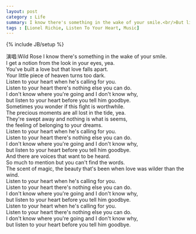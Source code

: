 ```yaml
---
layout: post
category : Life
summary: I know there's something in the wake of your smile.<br/>But listen to your heart.
tags : [Lionel Richie, Listen To Your Heart, Music]
---
```

{% include JB/setup %}


演唱:Wild Rose
I know there's something in the wake of your smile.<br/>
I get a notion from the look in your eyes, yea.<br/>
You've built a love but that love falls apart.<br/>
Your little piece of heaven turns too dark.<br/>
Listen to your heart when he's calling for you.<br/>
Listen to your heart there's nothing else you can do.<br/>
I don't know where you're going and I don't know why,<br/>
but listen to your heart before you tell him goodbye.<br/>
Sometimes you wonder if this fight is worthwhile.<br/>
The precious moments are all lost in the tide, yea.<br/>
They're swept away and nothing is what is seems,<br/>
the feeling of belonging to your dreams.<br/>
Listen to your heart when he's calling for you.<br/>
Listen to your heart there's nothing else you can do.<br/>
I don't know where you're going and I don't know why,<br/>
but listen to your heart before you tell him goodbye.<br/>
And there are voices that want to be heard.<br/>
So much to mention but you can't find the words.<br/>
The scent of magic, the beauty that's been when love was wilder than the wind.<br/>
Listen to your heart when he's calling for you.<br/>
Listen to your heart there's nothing else you can do.<br/>
I don't know where you're going and I don't know why,<br/>
but listen to your heart before you tell him goodbye.<br/>
Listen to your heart when he's calling for you.<br/>
Listen to your heart there's nothing else you can do.<br/>
I don't know where you're going and I don't know why,<br/>
but listen to your heart before you tell him goodbye.<br/>